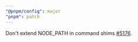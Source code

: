 ```yaml
---
"@pnpm/config": major
"pnpm": patch
---
```


Don't extend NODE_PATH in command shims [#5176](https://github.com/pnpm/pnpm/issues/5176).
